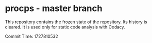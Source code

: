 # procps - master branch

This repository contains the frozen state of the repository.
Its history is cleared. It is used only for static code
analysis with Codacy.

Commit Time: 1727810532